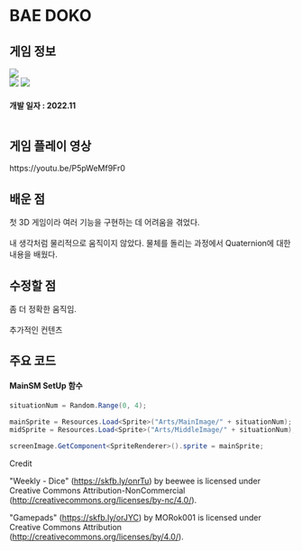 # BAE DOKO
<div>
    <h2> 게임 정보 </h2>
    <img src = "https://img.itch.zone/aW1nLzEwNjg5MTM2LnBuZw==/347x500/CDOy79.png"><br>
    <img src="https://img.shields.io/badge/Unity-yellow?style=flat-square&logo=Unity&logoColor=FFFFFF"/>
    <img src="https://img.shields.io/badge/Racing-blue"/>
    <h4> 개발 일자 : 2022.11 <br><br>
    
  </div>
    <div>
    <h2> 게임 플레이 영상 </h2>
    https://youtu.be/P5pWeMf9Fr0
  </div>
  <div>
    <h2> 배운 점 </h2>
      첫 3D 게임이라 여러 기능을 구현하는 데 어려움을 겪었다.<br><br>
      내 생각처럼 물리적으로 움직이지 않았다.
      물체를 돌리는 과정에서 Quaternion에 대한 내용을 배웠다.
  </div>
  <div>
    <h2> 수정할 점 </h2>
      좀 더 정확한 움직임.<br><br>
      추가적인 컨텐츠
  </div>
   <div>
       <h2> 주요 코드 </h2>
       <h4> MainSM SetUp 함수 </h4>
    </div>
    
```csharp
situationNum = Random.Range(0, 4);

mainSprite = Resources.Load<Sprite>("Arts/MainImage/" + situationNum);
midSprite = Resources.Load<Sprite>("Arts/MiddleImage/" + situationNum);

screenImage.GetComponent<SpriteRenderer>().sprite = mainSprite;
```


Credit

"Weekly - Dice" (https://skfb.ly/onrTu) by beewee is licensed under Creative Commons Attribution-NonCommercial (http://creativecommons.org/licenses/by-nc/4.0/).

"Gamepads" (https://skfb.ly/orJYC) by MORok001 is licensed under Creative Commons Attribution (http://creativecommons.org/licenses/by/4.0/).
